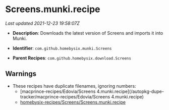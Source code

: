 # Screens.munki.recipe

_Last updated 2021-12-23 19:58:07Z_

- **Description**: Downloads the latest version of Screens and imports it into Munki.

- **Identifier**: `com.github.homebysix.munki.Screens`

- **Parent Recipes**: `com.github.homebysix.download.Screens`

## Warnings

- These recipes have duplicate filenames, ignoring numbers:
    - [macprince-recipes/Edovia/Screens 4.munki.recipe](/autopkg-dupe-tracker/macprince-recipes/Edovia/Screens 4.munki.recipe)
    - [homebysix-recipes/Screens/Screens.munki.recipe](/autopkg-dupe-tracker/homebysix-recipes/Screens/Screens.munki.recipe)